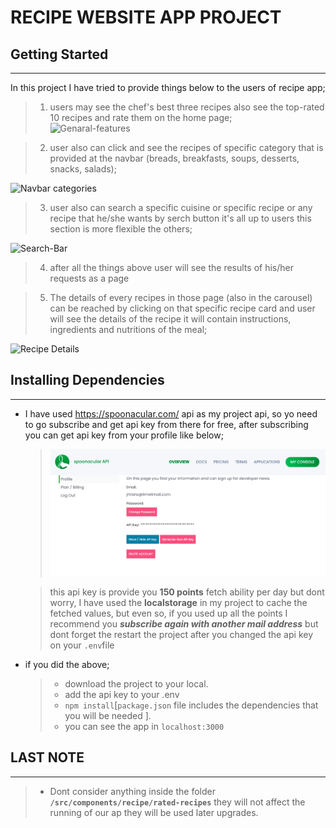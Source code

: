 # RECIPE WEBSITE APP PROJECT
## Getting Started
___ 
In this project I have tried to provide things below to the users of recipe app; 
> 1) users may see the chef's best three recipes also see the top-rated 10 recipes and rate them on the home page;<br>
![Genaral-features](https://j.gifs.com/gpEAyl.gif)




> 2) user also can click and see the recipes of specific category that is provided at the navbar (breads, breakfasts, soups, desserts, snacks, salads);

![Navbar categories](https://j.gifs.com/83Npgl.gif)




>3) user also can search a specific cuisine or specific recipe or any recipe that he/she wants by serch button it's all up to users this section is more flexible the others;

![Search-Bar](https://j.gifs.com/WP05KW.gif)



> 4) after all the things above user will see the results of his/her requests as a page




>5) The details of every recipes in those page (also in the carousel) can be reached by clicking on that specific recipe card and user will see the details of the recipe it will contain instructions, ingredients and nutritions of the meal;

![Recipe Details](https://j.gifs.com/PjE0Gz.gif)





## Installing Dependencies
___

* I have used https://spoonacular.com/ api as my project api, so yo need to go subscribe and get api key from there for free, after subscribing you can get api key from your profile like below;

    > ![api key](./src/assets/img/apiKey%20page.png)

    > this api key is provide you **150 points** fetch ability per day but dont worry, I have used the **localstorage** in my project to cache the fetched values,  but even so, if you used up all the points I recommend you ***subscribe again with another mail address*** but dont forget the restart the project after you changed the api key on your ```.env```file

* if you did the above;

    > - download the project to your local.
    > - add the api key to your .env
    > - ```npm install```[```package.json``` file includes the dependencies that you will be needed ].
    > - you can see the app in ```localhost:3000```


## LAST NOTE
___
 > - Dont consider anything inside the folder **```/src/components/recipe/rated-recipes```** they will not affect the running of our ap they will be used later upgrades.







